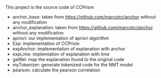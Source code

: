 This project is the source code of CCPrism

- anchor_base: taken from https://github.com/marcotcr/anchor without any modification
- anchor_explanation: taken from https://github.com/marcotcr/anchor without any modification
- apriori: our implementation of apriori algorithm
- Exp: implementation of CCPrism
- expAnchor: implementation of explanation with anchor
- expLime: implemtation of explanation with lime
- getRel: map the explanation found to the original code
- myTokenizer: generate tokenized code for the NMT model
- pearson: calculate the pearson correlation